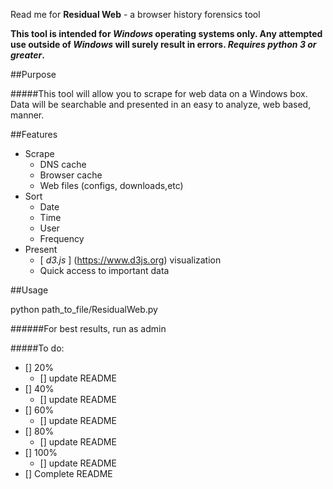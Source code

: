Read me for **Residual Web** \- a browser history forensics tool

**This tool is intended for _Windows_ operating systems only. Any attempted use outside of _Windows_ will surely result in errors. _Requires python 3 or greater_.**

##Purpose

#####This tool will allow you to scrape for web data on a Windows box. Data will be searchable and presented in an easy to analyze, web based, manner.

##Features

- Scrape
  * DNS cache
  * Browser cache
  * Web files (configs, downloads,etc)
- Sort
  * Date
  * Time
  * User
  * Frequency
- Present
  * [ _d3.js_ ] (https://www.d3js.org) visualization
  * Quick access to important data


##Usage

python path\_to\_file/ResidualWeb.py

######For best results, run as admin



#####To do:
- [] 20%
  * [] update README
- [] 40%
  * [] update README
- [] 60%
  * [] update README
- [] 80%
  * [] update README
- [] 100%
  * [] update README
- [] Complete README
